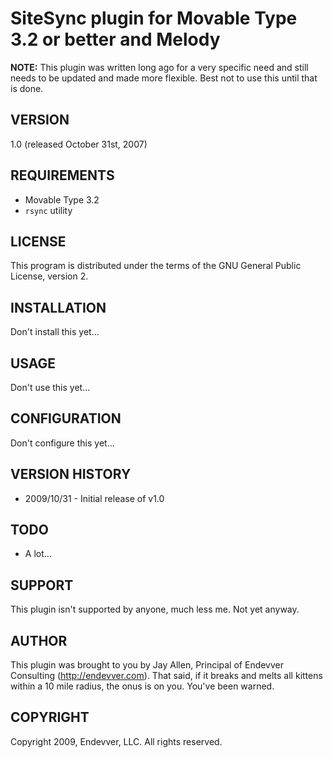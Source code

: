 # SiteSync plugin for Movable Type 3.2 or better and Melody #

**NOTE:** This plugin was written long ago for a very specific need and still
needs to be updated and made more flexible. Best not to use this until that is
done.

## VERSION ##

1.0 (released October 31st, 2007)

## REQUIREMENTS ##

* Movable Type 3.2
* `rsync` utility

## LICENSE ##

This program is distributed under the terms of the GNU General Public License,
version 2.

## INSTALLATION ##

Don't install this yet...

## USAGE ##

Don't use this yet...

## CONFIGURATION ##

Don't configure this yet...

## VERSION HISTORY ##

* 2009/10/31 - Initial release of v1.0

## TODO ##

* A lot...

## SUPPORT ##

This plugin isn't supported by anyone, much less me.  Not yet anyway.

## AUTHOR ##

This plugin was brought to you by Jay Allen, Principal of Endevver Consulting
(http://endevver.com).  That said, if it breaks and melts all kittens within a 10 mile radius, the onus is on you.  You've been warned.

## COPYRIGHT ##

Copyright 2009, Endevver, LLC. All rights reserved.
